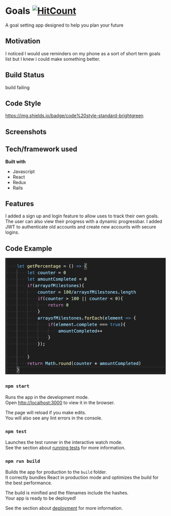 # Goals [![HitCount](http://hits.dwyl.com/Gurjot-Sidhu/GoalFrontend.svg)](http://hits.dwyl.com/Gurjot-Sidhu/GoalFrontend)

A goal setting app designed to help you plan your future

## Motivation
I noticed I would use reminders on my phone as a sort of short term goals list but I knew i could make something better.  

## Build Status
build failing
## Code Style
https://img.shields.io/badge/code%20style-standard-brightgreen

## Screenshots

## Tech/framework used
**Built with**
- Javascript
- React
- Redux
- Rails

## Features
I added a sign up and login feature to allow uses to track their own goals. The user can also view their progress with a dynamic progressbar.
I added JWT to authenticate old accounts and create new accounts with secure logins.
 
## Code Example
![image of code](https://github.com/Gurjot-Sidhu/GoalFrontend/blob/master/public/code.png?raw=true)

### `npm start`

Runs the app in the development mode.<br />
Open [http://localhost:3000](http://localhost:3000) to view it in the browser.

The page will reload if you make edits.<br />
You will also see any lint errors in the console.

### `npm test`

Launches the test runner in the interactive watch mode.<br />
See the section about [running tests](https://facebook.github.io/create-react-app/docs/running-tests) for more information.

### `npm run build`

Builds the app for production to the `build` folder.<br />
It correctly bundles React in production mode and optimizes the build for the best performance.

The build is minified and the filenames include the hashes.<br />
Your app is ready to be deployed!

See the section about [deployment](https://facebook.github.io/create-react-app/docs/deployment) for more information.

